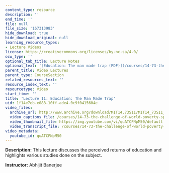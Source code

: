 ```yaml
---
content_type: resource
description: ''
end_time: ''
file: null
file_size: '167313983'
hide_download: true
hide_download_original: null
learning_resource_types:
- Lecture Videos
license: https://creativecommons.org/licenses/by-nc-sa/4.0/
ocw_type: ''
optional_tab_title: Lecture Notes
optional_text: '[Education: The man made trap (PDF)](/courses/14-73-the-challenge-of-world-poverty-spring-2011/resources/mit14_73s11_lec11_slides)'
parent_title: Video Lectures
parent_type: CourseSection
related_resources_text: ''
resource_index_text: ''
resourcetype: Video
start_time: ''
title: 'Lecture 11: Education: The Man Made Trap'
uid: 1f14e7eb-e088-10ff-ade4-0c9f0415604e
video_files:
  archive_url: http://www.archive.org/download/MIT14.73S11/MIT14_73S11_lec11_300k.mp4
  video_captions_file: /courses/14-73-the-challenge-of-world-poverty-spring-2011/7feb3ca58dbe5c8c8dcce120a1e806c7_quATCFNpM50.vtt
  video_thumbnail_file: https://img.youtube.com/vi/quATCFNpM50/default.jpg
  video_transcript_file: /courses/14-73-the-challenge-of-world-poverty-spring-2011/22d8988ca1cd50175128f5f41328b75a_quATCFNpM50.pdf
video_metadata:
  youtube_id: quATCFNpM50
---
```


**Description:** This lecture discusses the perceived returns of education and highlights various studies done on the subject.

**Instructor:** Abhijit Banerjee

